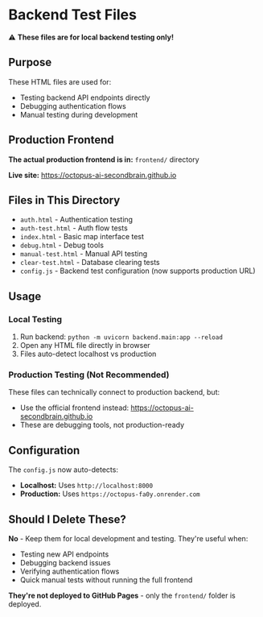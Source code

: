# Backend Test Files

⚠️ **These files are for local backend testing only!**

## Purpose

These HTML files are used for:
- Testing backend API endpoints directly
- Debugging authentication flows
- Manual testing during development

## Production Frontend

**The actual production frontend is in:** `frontend/` directory

**Live site:** https://octopus-ai-secondbrain.github.io

## Files in This Directory

- `auth.html` - Authentication testing
- `auth-test.html` - Auth flow tests
- `index.html` - Basic map interface test
- `debug.html` - Debug tools
- `manual-test.html` - Manual API testing
- `clear-test.html` - Database clearing tests
- `config.js` - Backend test configuration (now supports production URL)

## Usage

### Local Testing
1. Run backend: `python -m uvicorn backend.main:app --reload`
2. Open any HTML file directly in browser
3. Files auto-detect localhost vs production

### Production Testing (Not Recommended)
These files can technically connect to production backend, but:
- Use the official frontend instead: https://octopus-ai-secondbrain.github.io
- These are debugging tools, not production-ready

## Configuration

The `config.js` now auto-detects:
- **Localhost:** Uses `http://localhost:8000`
- **Production:** Uses `https://octopus-fa0y.onrender.com`

## Should I Delete These?

**No** - Keep them for local development and testing. They're useful when:
- Testing new API endpoints
- Debugging backend issues
- Verifying authentication flows
- Quick manual tests without running the full frontend

**They're not deployed to GitHub Pages** - only the `frontend/` folder is deployed.
